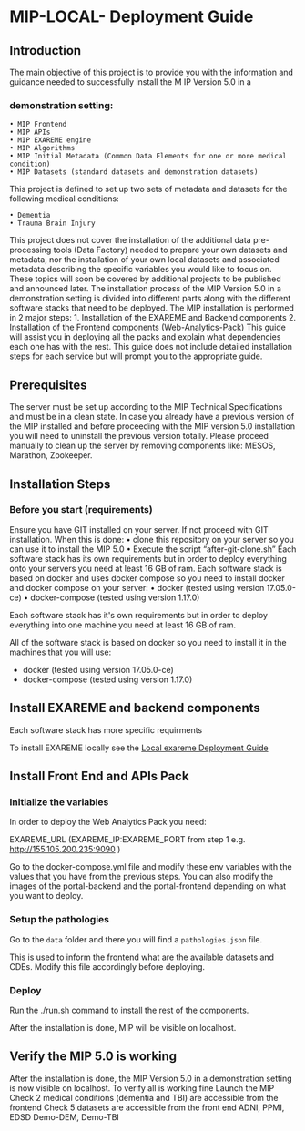 # MIP-LOCAL- Deployment Guide

## Introduction

The main objective of this project is to provide you with the information and guidance needed to successfully install the M
IP Version 5.0 in a
### demonstration setting:
    • MIP Frontend
    • MIP APIs
    • MIP EXAREME engine
    • MIP Algorithms
    • MIP Initial Metadata (Common Data Elements for one or more medical condition)
    • MIP Datasets (standard datasets and demonstration datasets)
This project is defined to set up two sets of metadata and datasets for the following medical conditions:

    • Dementia
    • Trauma Brain Injury
This project does not cover the installation of the additional data pre-processing tools (Data Factory) needed to prepare your own datasets and metadata, nor the installation of your own local datasets and associated metadata describing the specific variables you would like to focus on.  These topics will soon be covered by additional projects to be published and announced later.
The installation process of the MIP Version 5.0 in a demonstration setting is divided into different parts along with the different software stacks that need to be deployed. The MIP installation is performed in 2 major steps:
    1. Installation of the EXAREME and Backend components
    2. Installation of the Frontend components (Web-Analytics-Pack)
This guide will assist you in deploying all the packs and explain what dependencies each one has with the rest. This guide does not include detailed installation steps for each service but will prompt you to the appropriate guide.

## Prerequisites

The server must be set up according to the MIP Technical Specifications and must be in a clean state.  In case you already have a previous version of the MIP installed and before proceeding with the MIP version 5.0 installation you will need to uninstall the previous version totally. Please proceed manually to clean up the server by removing components like: MESOS, Marathon, Zookeeper.

## Installation Steps
### Before you start (requirements)
Ensure you have GIT installed on your server. If not proceed with GIT installation. When this is done:
    • clone this repository on your server so you can use it to install the MIP 5.0
    • Execute the script “after-git-clone.sh”
Each software stack has its own requirements but in order to deploy everything onto your servers you need at least 16 GB of ram.
Each software stack is based on docker and uses docker compose so you need to install docker and docker compose on your server:
    • docker (tested using version 17.05.0-ce)
    • docker-compose (tested using version 1.17.0)

Each software stack has it's own requirements but in order to deploy everything into one machine you need at least 16 GB of ram.

All of the software stack is based on docker so you need to install it in the machines that you will use:

- docker (tested using version 17.05.0-ce)
- docker-compose (tested using version 1.17.0)

## Install EXAREME and backend components
Each software stack has more specific requirments

To install EXAREME locally see the [Local exareme Deployment Guide](https://github.com/madgik/exareme/tree/master/Local-Deployment)
## Install Front End and APIs Pack

### Initialize the variables
In order to deploy the Web Analytics Pack you need:

EXAREME_URL (EXAREME_IP:EXAREME_PORT from step 1 e.g. http://155.105.200.235:9090 )

Go to the docker-compose.yml file and modify these env variables with the values that you have from the previous steps. You can also modify the images of the portal-backend and the portal-frontend depending on what you want to deploy.

### Setup the pathologies

Go to the `data` folder and there you will find a `pathologies.json` file.

This is used to inform the frontend what are the available datasets and CDEs. Modify this file accordingly before deploying.

### Deploy
Run the ./run.sh command to install the rest of the components.

After the installation is done, MIP will be visible on localhost.


## Verify the MIP 5.0 is working
After the installation is done, the MIP Version 5.0 in a demonstration setting is now visible on localhost.  To verify all is working fine  Launch the MIP
  Check 2 medical conditions (dementia and TBI) are accessible from the frontend
  Check 5 datasets are accessible from the front end
  ADNI, PPMI, EDSD
  Demo-DEM, Demo-TBI

